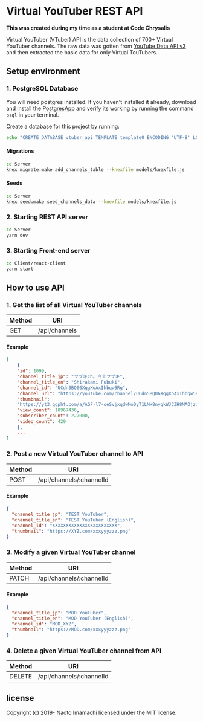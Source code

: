 # Virtual YouTuber REST API

**This was created during my time as a student at Code Chrysalis**

Virtual YouTuber (VTuber) API is the data collection of 700+ Virtual YouTuber channels. The raw data was gotten from [YouTube Data API v3](https://developers.google.com/youtube/v3) and then extracted the basic data for only Virtual TouTubers.

## Setup environment

### 1. PostgreSQL Database

You will need postgres installed. If you haven't installed it already, download and install the [PostgresApp](https://postgresapp.com/) and verify its working by running the command `psql` in your terminal.

Create a database for this project by running:

```bash
echo "CREATE DATABASE vtuber_api TEMPLATE template0 ENCODING 'UTF-8' LC_COLLATE 'ja_JP.UTF-8' LC_CTYPE 'ja_JP.UTF-8';" | psql
```

#### Migrations

```bash
cd Server
knex migrate:make add_channels_table --knexfile models/knexfile.js
```

#### Seeds

```bash
cd Server
knex seed:make seed_channels_data --knexfile models/knexfile.js
```

### 2. Starting REST API server

```bash
cd Server
yarn dev
```

### 3. Starting Front-end server

```bash
cd Client/react-client
yarn start
```

## How to use API

### 1. Get the list of all Virtual YouTuber channels

| Method | URI           |
| ------ | ------------- |
| GET    | /api/channels |

#### Example

```json
[
    {
    "id": 1099,
    "channel_title_jp": "フブキCh。白上フブキ",
    "channel_title_en": "Shirakami Fubuki",
    "channel_id": "UCdn5BQ06XqgXoAxIhbqw5Rg",
    "channel_url": "https://youtube.com/channel/UCdn5BQ06XqgXoAxIhbqw5Rg",
    "thumbnail":
    "https://yt3.ggpht.com/a/AGF-l7-oeSvjxgdwMoDyT1LMH8nyqkWJCZH8MAOjzg=s800-c-k-c0xffffffff-no-rj-mo",
    "view_count": 18967436,
    "subscriber_count": 227000,
    "video_count": 429
    },
    ...
]
```

### 2. Post a new Virtual YouTuber channel to API

| Method | URI                      |
| ------ | ------------------------ |
| POST   | /api/channels/:channelId |

#### Example

```json
{
  "channel_title_jp": "TEST YouTuber",
  "channel_title_en": "TEST YouTuber (English)",
  "channel_id": "XXXXXXXXXXXXXXXXXXXXXXXX",
  "thumbnail": "https://XYZ.com/xxxyyyzzz.png"
}
```

### 3. Modify a given Virtual YouTuber channel

| Method | URI                      |
| ------ | ------------------------ |
| PATCH  | /api/channels/:channelId |

#### Example

```json
{
  "channel_title_jp": "MOD YouTuber",
  "channel_title_en": "MOD YouTuber (English)",
  "channel_id": "MOD_XYZ",
  "thumbnail": "https://MOD.com/xxxyyyzzz.png"
}
```

### 4. Delete a given Virtual YouTuber channel from API

| Method | URI                      |
| ------ | ------------------------ |
| DELETE | /api/channels/:channelId |

## license

Copyright (c) 2019- Naoto Imamachi licensed under the MIT license.
